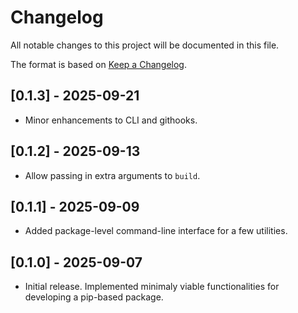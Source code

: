 # Changelog

All notable changes to this project will be documented in this file.

The format is based on [Keep a Changelog](https://keepachangelog.com/en/1.0.0/).


## [0.1.3] - 2025-09-21

- Minor enhancements to CLI and githooks.


## [0.1.2] - 2025-09-13

- Allow passing in extra arguments to `build`.


## [0.1.1] - 2025-09-09

- Added package-level command-line interface for a few utilities.


## [0.1.0] - 2025-09-07

- Initial release. Implemented minimaly viable functionalities for developing a pip-based package.
